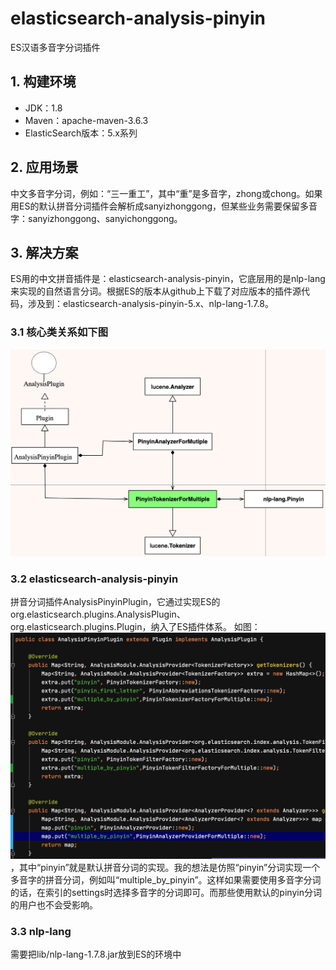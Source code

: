 # elasticsearch-analysis-pinyin
ES汉语多音字分词插件

## 1. 构建环境
* JDK：1.8
* Maven：apache-maven-3.6.3
* ElasticSearch版本：5.x系列

## 2. 应用场景
中文多音字分词，例如：“三一重工”，其中“重”是多音字，zhong或chong。如果用ES的默认拼音分词插件会解析成sanyizhonggong，但某些业务需要保留多音字：sanyizhonggong、sanyichonggong。

## 3. 解决方案
ES用的中文拼音插件是：elasticsearch-analysis-pinyin，它底层用的是nlp-lang来实现的自然语言分词。根据ES的版本从github上下载了对应版本的插件源代码，涉及到：elasticsearch-analysis-pinyin-5.x、nlp-lang-1.7.8。

### 3.1 核心类关系如下图
<img src="./images/image0.jpg" alt="示例图片" />

### 3.2 elasticsearch-analysis-pinyin
拼音分词插件AnalysisPinyinPlugin，它通过实现ES的org.elasticsearch.plugins.AnalysisPlugin、org.elasticsearch.plugins.Plugin，纳入了ES插件体系。 如图：<img src="./images/image1.jpg" alt="示例图片" />，其中“pinyin”就是默认拼音分词的实现。我的想法是仿照“pinyin”分词实现一个多音字的拼音分词，例如叫“multiple_by_pinyin”。这样如果需要使用多音字分词的话，在索引的settings时选择多音字的分词即可。而那些使用默认的pinyin分词的用户也不会受影响。


### 3.3 nlp-lang
需要把lib/nlp-lang-1.7.8.jar放到ES的环境中
